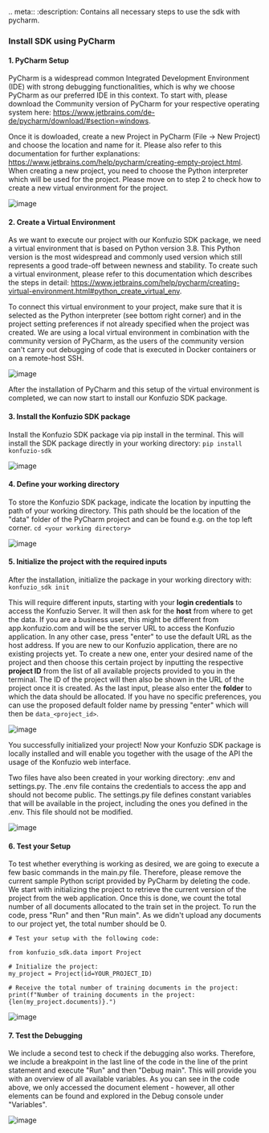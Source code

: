 .. meta::
   :description: Contains all necessary steps to use the sdk with pycharm.


### Install SDK using PyCharm

#### 1. PyCharm Setup
PyCharm is a widespread common Integrated Development Environment (IDE) with strong debugging functionalities, which is why we choose PyCharm as our preferred IDE in this context.
To start with, please download the Community version of PyCharm for your respective operating system here: https://www.jetbrains.com/de-de/pycharm/download/#section=windows.

Once it is dowloaded, create a new Project in PyCharm (File -> New Project) and choose the location and name for it. Please also refer to this documentation for further explanations: https://www.jetbrains.com/help/pycharm/creating-empty-project.html. When creating a new project, you need to choose the Python interpreter which will be used for the project. Please move on to step 2 to check how to create a new virtual environment for the project.

![image](https://user-images.githubusercontent.com/85744792/127325540-968e916d-626a-496f-aab4-f9d8fe5e9c5e.png)


#### 2. Create a Virtual Environment
As we want to execute our project with our Konfuzio SDK package, we need a virtual environment that is based on Python version 3.8. This Python version is the most widespread and commonly used version which still represents a good trade-off between newness and stability.
To create such a virtual environment, please refer to this documentation which describes the steps in detail: https://www.jetbrains.com/help/pycharm/creating-virtual-environment.html#python_create_virtual_env.

To connect this virtual environment to your project, make sure that it is selected as the Python interpreter (see bottom right corner) and in the project setting preferences if not already specified when the project was created.  We are using a local virtual environment in combination with the community version of PyCharm, as the users of the community version can't carry out debugging of code that is executed in Docker containers or on a remote-host SSH.

![image](https://user-images.githubusercontent.com/85744792/127275314-e387ad14-5570-4963-b744-d2abe630ff08.png)

After the installation of PyCharm and this setup of the virtual environment is completed, we can now start to install our Konfuzio SDK package.

#### 3. Install the Konfuzio SDK package
Install the Konfuzio SDK package via pip install in the terminal. This will install the SDK package directly in your working directory:
`pip install konfuzio-sdk`

![image](https://user-images.githubusercontent.com/85744792/127275731-b730e743-0a90-4e5c-a454-3d74d047bd48.png)


#### 4. Define your working directory
To store the Konfuzio SDK package, indicate the location by inputting the path of your working directory. This path should be the location of the "data" folder of the PyCharm project and can be found e.g. on the top left corner.
`cd <your working directory>`

![image](https://user-images.githubusercontent.com/85744792/127276445-9d95cc91-871c-4d1e-98c1-8781fec39e3a.png)


#### 5. Initialize the project with the required inputs
After the installation, initialize the package in your working directory with:
`konfuzio_sdk init`

This will require different inputs, starting with your **login credentials** to access the Konfuzio Server.
It will then ask for the **host** from where to get the data. If you are a business user, this might be different from app.konfuzio.com and will be the server URL to access the Konfuzio application. In any other case, press "enter" to use the default URL as the host address.
If you are new to our Konfuzio application, there are no existing projects yet. To create a new one, enter your desired name of the project and then choose this certain project by inputting the respective **project ID** from the list of all available projects provided to you in the terminal. The ID of the project will then also be shown in the URL of the project once it is created.
As the last input, please also enter the **folder** to which the data should be allocated. If you have no specific preferences, you can use the proposed default folder name by pressing "enter" which will then be `data_<project_id>`.

![image](https://user-images.githubusercontent.com/85744792/127277914-a6a6da11-37e4-4871-9d13-e418b1740176.png)

You successfully initialized your project!
Now your Konfuzio SDK package is locally installed and will enable you together with the usage of the API the usage of the Konfuzio web interface.

Two files have also been created in your working directory: .env and settings.py.
The .env file contains the credentials to access the app and should not become public.
The settings.py file defines constant variables that will be available in the project, including the ones you defined in the .env. This file should not be modified.

![image](https://user-images.githubusercontent.com/85744792/127330960-fb343b9d-2ee9-450a-9436-e4cff608ece2.png)



#### 6. Test your Setup
To test whether everything is working as desired, we are going to execute a few basic commands in the main.py file.
Therefore, please remove the current sample Python script provided by PyCharm by deleting the code.
We start with initializing the project to retrieve the current version of the project from the web application. Once this is done, we count the total number of all documents allocated to the train set in the project. To run the code, press "Run" and then "Run main". As we didn't upload any documents to our project yet, the total number should be 0.
```
# Test your setup with the following code:

from konfuzio_sdk.data import Project

# Initialize the project:
my_project = Project(id=YOUR_PROJECT_ID)

# Receive the total number of training documents in the project:
print(f"Number of training documents in the project: {len(my_project.documents)}.")

```
![image](https://user-images.githubusercontent.com/85744792/127325935-5e442366-85d9-4e48-bde2-b7905643c1f8.png)


#### 7. Test the Debugging
We include a second test to check if the debugging also works. Therefore, we include a breakpoint in the last line of the code in the line of the print statement and execute "Run" and then "Debug main". This will provide you with an overview of all available variables. As you can see in the code above, we only accessed the document element - however, all other elements can be found and explored in the Debug console under "Variables".

![image](https://user-images.githubusercontent.com/85744792/127323550-61690987-b705-4a23-82c6-9ffaf2aed661.png)
